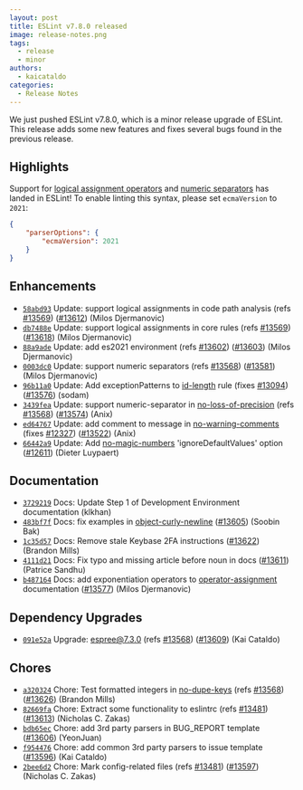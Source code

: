 ```yaml
---
layout: post
title: ESLint v7.8.0 released
image: release-notes.png
tags:
  - release
  - minor
authors:
  - kaicataldo
categories:
  - Release Notes
---
```


We just pushed ESLint v7.8.0, which is a minor release upgrade of ESLint. This release adds some new features and fixes several bugs found in the previous release.


## Highlights

Support for [logical assignment operators](https://github.com/tc39/proposal-logical-assignment) and [numeric separators](https://github.com/tc39/proposal-numeric-separator) has landed in ESLint! To enable linting this syntax, please set `ecmaVersion` to `2021`:

```json
{
    "parserOptions": {
        "ecmaVersion": 2021
    }
}
```

## Enhancements


* [`58abd93`](https://github.com/eslint/eslint/commit/58abd9311900a8af5a3c0963daaf64675bdd8383) Update: support logical assignments in code path analysis (refs [#13569](https://github.com/eslint/eslint/issues/13569)) ([#13612](https://github.com/eslint/eslint/issues/13612)) (Milos Djermanovic)
* [`db7488e`](https://github.com/eslint/eslint/commit/db7488e6326fd1b7ea04c5062beb1c5f75fc15ed) Update: support logical assignments in core rules (refs [#13569](https://github.com/eslint/eslint/issues/13569)) ([#13618](https://github.com/eslint/eslint/issues/13618)) (Milos Djermanovic)
* [`88a9ade`](https://github.com/eslint/eslint/commit/88a9ade7643bb166efbab45cee15f3269496f4be) Update: add es2021 environment (refs [#13602](https://github.com/eslint/eslint/issues/13602)) ([#13603](https://github.com/eslint/eslint/issues/13603)) (Milos Djermanovic)
* [`0003dc0`](https://github.com/eslint/eslint/commit/0003dc0f966f2b47555595586f84eb3163cb0179) Update: support numeric separators (refs [#13568](https://github.com/eslint/eslint/issues/13568)) ([#13581](https://github.com/eslint/eslint/issues/13581)) (Milos Djermanovic)
* [`96b11a0`](https://github.com/eslint/eslint/commit/96b11a0717bf32b94ec768611574372320fb774b) Update: Add exceptionPatterns to [id-length](/docs/rules/id-length) rule (fixes [#13094](https://github.com/eslint/eslint/issues/13094)) ([#13576](https://github.com/eslint/eslint/issues/13576)) (sodam)
* [`3439fea`](https://github.com/eslint/eslint/commit/3439fea5c0ed330d01d874b0c9df51dd51ae792c) Update: support numeric-separator in [no-loss-of-precision](/docs/rules/no-loss-of-precision) (refs [#13568](https://github.com/eslint/eslint/issues/13568)) ([#13574](https://github.com/eslint/eslint/issues/13574)) (Anix)
* [`ed64767`](https://github.com/eslint/eslint/commit/ed64767859d776145d68145419a61f5379b4dd63) Update: add comment to message in [no-warning-comments](/docs/rules/no-warning-comments) (fixes [#12327](https://github.com/eslint/eslint/issues/12327)) ([#13522](https://github.com/eslint/eslint/issues/13522)) (Anix)
* [`66442a9`](https://github.com/eslint/eslint/commit/66442a9faf9872db4a40f56dde28c48f4d02fc7b) Update: Add [no-magic-numbers](/docs/rules/no-magic-numbers) 'ignoreDefaultValues' option ([#12611](https://github.com/eslint/eslint/issues/12611)) (Dieter Luypaert)






## Documentation


* [`3729219`](https://github.com/eslint/eslint/commit/372921924778f2e525535985e17c97b988546210) Docs: Update Step 1 of Development Environment documentation (klkhan)
* [`483bf7f`](https://github.com/eslint/eslint/commit/483bf7f3cc40e0d866798d6ca9ee1c19aa77ddd2) Docs: fix examples in [object-curly-newline](/docs/rules/object-curly-newline) ([#13605](https://github.com/eslint/eslint/issues/13605)) (Soobin Bak)
* [`1c35d57`](https://github.com/eslint/eslint/commit/1c35d57b0a5f374cc55f1727a7561bcab1962e83) Docs: Remove stale Keybase 2FA instructions ([#13622](https://github.com/eslint/eslint/issues/13622)) (Brandon Mills)
* [`4111d21`](https://github.com/eslint/eslint/commit/4111d21a046b73892e2c84f92815a21ef4db63e1) Docs: Fix typo and missing article before noun in docs ([#13611](https://github.com/eslint/eslint/issues/13611)) (Patrice Sandhu)
* [`b487164`](https://github.com/eslint/eslint/commit/b487164d01dd0bf66fdf2df0e374ce1c3bdb0339) Docs: add exponentiation operators to [operator-assignment](/docs/rules/operator-assignment) documentation ([#13577](https://github.com/eslint/eslint/issues/13577)) (Milos Djermanovic)




## Dependency Upgrades


* [`091e52a`](https://github.com/eslint/eslint/commit/091e52ae1ca408f3e668f394c14d214c9ce806e6) Upgrade: espree@7.3.0 (refs [#13568](https://github.com/eslint/eslint/issues/13568)) ([#13609](https://github.com/eslint/eslint/issues/13609)) (Kai Cataldo)






## Chores


* [`a320324`](https://github.com/eslint/eslint/commit/a32032430a0779a4e3b2d137d4d0682844084b82) Chore: Test formatted integers in [no-dupe-keys](/docs/rules/no-dupe-keys) (refs [#13568](https://github.com/eslint/eslint/issues/13568)) ([#13626](https://github.com/eslint/eslint/issues/13626)) (Brandon Mills)
* [`82669fa`](https://github.com/eslint/eslint/commit/82669fa66670a00988db5b1d10fe8f3bf30be84e) Chore: Extract some functionality to eslintrc (refs [#13481](https://github.com/eslint/eslint/issues/13481)) ([#13613](https://github.com/eslint/eslint/issues/13613)) (Nicholas C. Zakas)
* [`bdb65ec`](https://github.com/eslint/eslint/commit/bdb65ec2e672c9815bee356b61d1cd60a1072152) Chore: add 3rd party parsers in BUG_REPORT template ([#13606](https://github.com/eslint/eslint/issues/13606)) (YeonJuan)
* [`f954476`](https://github.com/eslint/eslint/commit/f954476fb6b0664679c73babd5e8a0647572b81f) Chore: add common 3rd party parsers to issue template ([#13596](https://github.com/eslint/eslint/issues/13596)) (Kai Cataldo)
* [`2bee6d2`](https://github.com/eslint/eslint/commit/2bee6d256ae0516c9a9003bb3fdca24ff93253b5) Chore: Mark config-related files (refs [#13481](https://github.com/eslint/eslint/issues/13481)) ([#13597](https://github.com/eslint/eslint/issues/13597)) (Nicholas C. Zakas)


